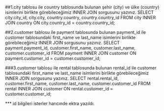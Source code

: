 ##1.city tablosu ile country tablosunda bulunan şehir (city) ve ülke (country) isimlerini birlikte görebileceğimiz INNER JOIN sorgusunu yazınız.
SELECT city.city_id, city.city, country.country, country.country_id FROM city
INNER JOIN country ON city.country_id = country.country_id;

##2.customer tablosu ile payment tablosunda bulunan payment_id ile customer tablosundaki first_name ve last_name isimlerini birlikte görebileceğimiz INNER JOIN sorgusunu yazınız.
SELECT payment.payment_id, customer.first_name, customer.last_name, customer.customer_id FROM payment
INNER JOIN customer ON payment.customer_id = customer.customer_id;

###3.customer tablosu ile rental tablosunda bulunan rental_id ile customer tablosundaki first_name ve last_name isimlerini birlikte görebileceğimiz INNER JOIN sorgusunu yazınız. 
SELECT rental.rental_id, customer.first_name, customer.last_name, customer.customer_id FROM rental
INNER JOIN customer ON rental.customer_id = customer.customer_id; 

 *** id bilgileri isterler harıcınde ektra yazıldı.

